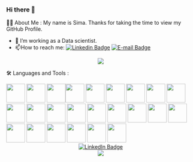 ### Hi there 👋


:woman_technologist: About Me :
My name is Sima. Thanks for taking the time to view my GitHub Profile.
- :telescope: I’m working as a Data scientist.
- :mailbox:How to reach me: [![Linkedin Badge](https://img.shields.io/badge/-Linkedin-blue?style=flat&logo=Linkedin&logoColor=white)](https://www.linkedin.com/in/sima-hassanvand?lipi=urn%3Ali%3Apage%3Ad_flagship3_profile_view_base_contact_details%3Bg8Qk3GHxQWqEO5tw8adeiA%3D%3D)
[![E-mail Badge](https://img.shields.io/badge/E--mail-simahsnd@gmail.com-red)](simahsnd@gmail.com)


<div id="header" align="center">
  <img src="https://media2.giphy.com/media/AXtFMwP1ZvjZSBtmGk/giphy.gif?cid=ecf05e47oz8fomx6yq3uhpjyds875rlmvspi08ril6x9pj10&rid=giphy.gif&ct=s"/>
</div>


:hammer_and_wrench: Languages and Tools :
<div>
<img src="https://cdn.jsdelivr.net/gh/devicons/devicon/icons/python/python-original.svg" style="width:50px;" />
<img src="https://cdn.jsdelivr.net/gh/devicons/devicon/icons/raspberrypi/raspberrypi-original.svg" style="width:50px;"/>   
<img src='https://cdn.jsdelivr.net/gh/devicons/devicon/icons/devicon/devicon-original.svg' style="width:50px;"><img src="https://cdn.jsdelivr.net/gh/devicons/devicon/icons/docker/docker-original.svg" style="width:50px;"/>
<img src="https://cdn.jsdelivr.net/gh/devicons/devicon/icons/flask/flask-original.svg" style="width:50px;" />
<img src="https://cdn.jsdelivr.net/gh/devicons/devicon/icons/heroku/heroku-original.svg" style="width:50px;" />
<img src="https://cdn.jsdelivr.net/gh/devicons/devicon/icons/html5/html5-original.svg" style="width:50px;" />
<img src="https://cdn.jsdelivr.net/gh/devicons/devicon/icons/jupyter/jupyter-original.svg" style="width:50px;" />
<img src="https://cdn.jsdelivr.net/gh/devicons/devicon/icons/matlab/matlab-original.svg" style="width:50px;"/>
<img src="https://cdn.jsdelivr.net/gh/devicons/devicon/icons/mongodb/mongodb-original.svg" style="width:50px;" />
<img src="https://cdn.jsdelivr.net/gh/devicons/devicon/icons/markdown/markdown-original.svg" style="width:50px;"/>
<img src="https://cdn.jsdelivr.net/gh/devicons/devicon/icons/msdos/msdos-original.svg" style="width:50px;"/>
<img src="https://cdn.jsdelivr.net/gh/devicons/devicon/icons/mysql/mysql-original.svg" style="width:50px;"/>
<img src="https://cdn.jsdelivr.net/gh/devicons/devicon/icons/numpy/numpy-original.svg" style="width:50px;"/>
<img src="https://cdn.jsdelivr.net/gh/devicons/devicon/icons/pandas/pandas-original.svg" style="width:50px;"/>
<img src="https://cdn.jsdelivr.net/gh/devicons/devicon/icons/postgresql/postgresql-original.svg" style="width:50px;"/>
<img src="https://cdn.jsdelivr.net/gh/devicons/devicon/icons/pycharm/pycharm-original.svg" style="width:50px;"/>
<img src="https://cdn.jsdelivr.net/gh/devicons/devicon/icons/selenium/selenium-original.svg" style="width:50px;"/>
<img src="https://cdn.jsdelivr.net/gh/devicons/devicon/icons/sqlalchemy/sqlalchemy-original.svg" style="width:50px;" />
<img src="https://cdn.jsdelivr.net/gh/devicons/devicon/icons/tensorflow/tensorflow-original.svg" style="width:50px;" />
<img src="https://cdn.jsdelivr.net/gh/devicons/devicon/icons/vscode/vscode-original.svg" style="width:50px;"/>
<img src="https://cdn.jsdelivr.net/gh/devicons/devicon/icons/opencv/opencv-original.svg" style="width:50px;"/>
<img src="https://cdn.jsdelivr.net/gh/devicons/devicon/icons/pytest/pytest-original.svg" style="width:50px;"/>
<img src="https://cdn.jsdelivr.net/gh/devicons/devicon/icons/anaconda/anaconda-original.svg" style="width:50px;"/>
               
</div> 

<div id="badges" align="center">
  <a href="https://www.linkedin.com/in/sima-hassanvand?lipi=urn%3Ali%3Apage%3Ad_flagship3_profile_view_base_contact_details%3Bg8Qk3GHxQWqEO5tw8adeiA%3D%3D">
    <img src="https://img.shields.io/badge/LinkedIn-blue?style=for-the-badge&logo=linkedin&logoColor=white" alt="LinkedIn Badge"/>
  </a>
</div>
<div align="center">
  <img src="https://komarev.com/ghpvc/?username=your-github-username&style=flat-square&color=blue"/>
</div>

